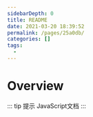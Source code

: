 ```yaml
---
sidebarDepth: 0
title: README
date: 2021-03-20 18:39:52
permalink: /pages/25a0db/
categories: []
tags: 
  - 
---
```


# Overview

::: tip 提示
JavaScript文档
:::